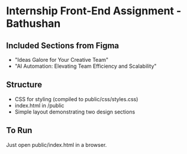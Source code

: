 
# Internship Front-End Assignment -  Bathushan

## Included Sections from Figma
- "Ideas Galore for Your Creative Team"
- "AI Automation: Elevating Team Efficiency and Scalability"

## Structure
- CSS for styling (compiled to public/css/styles.css)
- index.html in /public
- Simple layout demonstrating two design sections

## To Run
Just open public/index.html in a browser.

